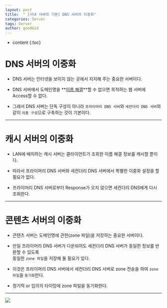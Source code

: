 ```yaml
---
layout: post
title:  " [사내 서버의 기본] DNS 서버의 이중화"
categories: Server
tags: Server
author: goodGid
---
```

* content
{:toc}

# DNS 서버의 이중화

* DNS 서버는 인터넷을 보이지 않는 곳에서 지지해 주는 중요한 서버이다.

* DNS 서버에서 도메인명을 **[이름 해결]({{site.url}}/Server-DNS/#dns-서버는-2종류)**할 수 없으면 목적하는 웹 서버에 Access할 수 없다.

* 그래서 DNS 서버는 단독 구성이 아니라 `프라이머리 DNS 서버`와 `세컨더리 DNS 서버`와 같이 `이중 구성`으로 구축하는 것이 기본이다.











---

# 캐시 서버의 이중화

* LAN에 배치하는 캐시 서버는 클라이언트가 조회한 이름 해결 정보를 캐시할 뿐이다.

* 따라서 프라이머리 DNS 서버와 세컨더리 DNS 서버에서 특별한 이중화 설정을 할 필요가 없다.

* 프라이머리 DNS 서버로부터 Response가 오지 않으면 세컨더리 DNS에게 다시 조회한다.


---

# 콘텐츠 서버의 이중화

* 콘텐츠 서버는 도메인명에 관한(zone 파일)을 저장하는 중요한 서버이다.

* 만일 프라이머리 DNS 서버가 다운되어도 세컨더리 DNS 서버가 동일한 정보를 반환할 수 있도록 <br> 동일한 `zone 파일`을 저장해 둘 필요가 있다.

* 이것은 프라이머리 DNS 서버에서 세컨더리 DNS 서버로 zone 전송을 하여 `zone 파일`을 `동기화`한다.

* 정기적 or 임의의 타이밍에 zone 파일을 동기화한다.



---



![](/assets/img/server/dns_redundancy_1.png)



